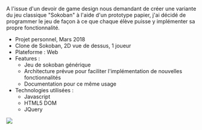 A l'issue d'un devoir de game design nous demandant de créer une variante du jeu classique "Sokoban" à l'aide d'un prototype papier,
j'ai décidé de programmer le jeu de façon à ce que chaque élève puisse y implémenter sa propre fonctionnalité.

+ Projet personnel, Mars 2018
+ Clone de Sokoban, 2D vue de dessus, 1 joueur
+ Plateforme : Web
+ Features :
    - Jeu de sokoban générique
    - Architecture prévue pour faciliter l'implémentation de nouvelles fonctionnalités
    - Documentation pour ce même usage
+ Technologies utilisées :
    - Javascript
    - HTML5 DOM
    - JQuery

![](°project-image°)